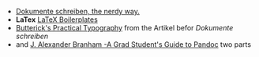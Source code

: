 - [Dokumente schreiben, the nerdy way.](https://jlnostr.de/blog/dokumente-schreiben-markdown-latex-pandoc)
- **LaTex** [LaTeX Boilerplates](http://mrzool.cc/tex-boilerplates/)
- [Butterick's Practical Typography](https://practicaltypography.com/) from the Artikel befor *Dokumente schreiben*
- and [J. Alexander Branham -A Grad Student's Guide to Pandoc](https://jabranham.com/blog/2016/11/using-pandoc-a-grad-student-guide/) two parts
